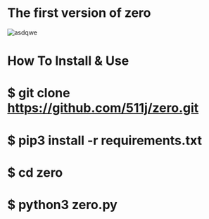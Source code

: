 # The first version of zero

![asdqwe](https://user-images.githubusercontent.com/99686670/159029332-570e9c54-cb93-42c1-9df3-b26781c7388d.PNG)



# How To Install & Use

# $ git clone https://github.com/511j/zero.git

# $ pip3 install -r requirements.txt

# $ cd zero

# $ python3 zero.py

